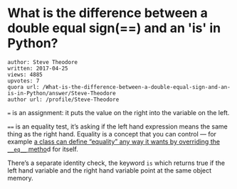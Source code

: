 # What is the difference between a double equal sign(==) and an 'is' in Python?

	author: Steve Theodore
	written: 2017-04-25
	views: 4885
	upvotes: 7
	quora url: /What-is-the-difference-between-a-double-equal-sign-and-an-is-in-Python/answer/Steve-Theodore
	author url: /profile/Steve-Theodore


`=` is an assignment: it puts the value on the right into the variable on the left.

`==` is an equality test, it’s asking if the left hand expression means the same thing as the right hand. Equality is a concept that you can control — for example [a class can define “equality” any way it wants by overriding the `__eq__` metho](http://stackoverflow.com/questions/390250/elegant-ways-to-support-equivalence-equality-in-python-classes)d for itself.

There’s a separate identity check, the keyword `is` which returns true if the left hand variable and the right hand variable point at the same object memory.

